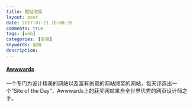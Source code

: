 ```yaml
---
title: 酷站收集
layout: post
date: 2017-07-21 10:08:39
comments: true
tags: [web]
categories: [前端]
keywords: 前端
description:
---
```


<!-- more  -->
#### [Awwwards](https://www.awwwards.com/)
一个专门为设计精美的网站以及富有创意的网站颁奖的网站，每天评选出一个“Site of the Day”，Awwwards上的获奖网站来自全世界优秀的网页设计师之手。